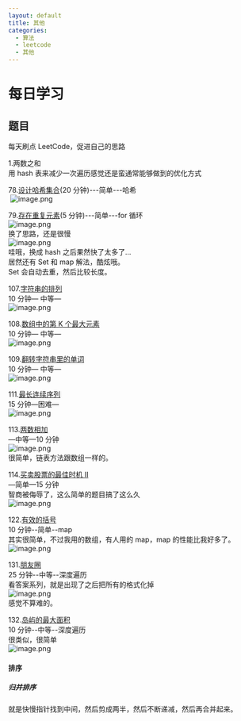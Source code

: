 ```yaml
---
layout: default
title: 其他
categories:
  - 算法
  - leetcode
  - 其他
---
```


# 每日学习

<a name="RFYNM"></a>

## 题目

每天刷点 LeetCode，促进自己的思路<br />

1.两数之和<br />用 hash 表来减少一次遍历感觉还是蛮通常能够做到的优化方式

78.[设计哈希集合](https://leetcode-cn.com/problems/design-hashset/)(20 分钟)---简单---哈希<br /> ![image.png](https://intranetproxy.alipay.com/skylark/lark/0/2019/png/27385/1563816012798-19c3f196-9a13-46f6-abc3-9c819e62a4c6.png#align=left&display=inline&height=88&name=image.png&originHeight=268&originWidth=808&size=97317&status=done&width=265)

79.[存在重复元素](https://leetcode-cn.com/problems/contains-duplicate/)(5 分钟)---简单---for 循环<br />![image.png](https://intranetproxy.alipay.com/skylark/lark/0/2019/png/27385/1563815959260-7f82b0d2-f1b8-4881-b70d-7a9c486af760.png#align=left&display=inline&height=96&name=image.png&originHeight=318&originWidth=866&size=98777&status=done&width=262)<br />换了思路，还是很慢<br />![image.png](https://intranetproxy.alipay.com/skylark/lark/0/2019/png/27385/1563816367185-be86845a-f3f8-4ee8-af51-ae381e405447.png#align=left&display=inline&height=90&name=image.png&originHeight=300&originWidth=882&size=96125&status=done&width=265)<br />哇哦，换成 hash 之后果然快了太多了...<br />居然还有 Set 和 map 解法，酷炫哦。<br />Set 会自动去重，然后比较长度。

107.[字符串的排列](https://leetcode-cn.com/problems/permutation-in-string/)<br />10 分钟— 中等—<br />![image.png](https://intranetproxy.alipay.com/skylark/lark/0/2019/png/27385/1564628237827-a40c3303-2ffa-48d4-abdd-c04155c25212.png#align=left&display=inline&height=84&name=image.png&originHeight=280&originWidth=812&size=95948&status=done&width=244)

108.[数组中的第 K 个最大元素](https://leetcode-cn.com/problems/kth-largest-element-in-an-array/)<br />10 分钟— 中等—<br />![image.png](https://intranetproxy.alipay.com/skylark/lark/0/2019/png/27385/1564628264566-70fea552-bca4-49ca-8486-30c11991a216.png#align=left&display=inline&height=93&name=image.png&originHeight=306&originWidth=794&size=101602&status=done&width=242)

109.[翻转字符串里的单词](https://leetcode-cn.com/problems/reverse-words-in-a-string/)<br />10 分钟— 中等—<br />![image.png](https://intranetproxy.alipay.com/skylark/lark/0/2019/png/27385/1564662915148-93e3d86d-6bba-4652-8966-574b465c5d71.png#align=left&display=inline&height=80&name=image.png&originHeight=284&originWidth=872&size=89133&status=done&width=247)

111.[最长连续序列](https://leetcode-cn.com/problems/longest-consecutive-sequence/)<br />15 分钟—困难—<br />![image.png](https://intranetproxy.alipay.com/skylark/lark/0/2019/png/27385/1564711828021-7d6ef3ac-ea02-448f-b185-618ea8d21f21.png#align=left&display=inline&height=72&name=image.png&originHeight=254&originWidth=814&size=86503&status=done&width=230)

113.[两数相加](https://leetcode-cn.com/problems/add-two-numbers/)<br />—中等—10 分钟<br />![image.png](https://intranetproxy.alipay.com/skylark/lark/0/2019/png/27385/1564986335768-7cd6bdda-01d2-4f19-b66f-c40f18f71d8c.png#align=left&display=inline&height=85&name=image.png&originHeight=304&originWidth=860&size=92664&status=done&width=241)<br />很简单，链表方法跟数组一样的。

114.[买卖股票的最佳时机 II](https://leetcode-cn.com/problems/best-time-to-buy-and-sell-stock-ii/)<br />—简单—15 分钟<br />智商被侮辱了，这么简单的题目搞了这么久<br />![image.png](https://intranetproxy.alipay.com/skylark/lark/0/2019/png/27385/1564996490700-bd501795-262a-463e-9d2c-db4df28ba0f7.png#align=left&display=inline&height=93&name=image.png&originHeight=338&originWidth=864&size=98952&status=done&width=237)

122.[有效的括号](https://leetcode-cn.com/problems/valid-parentheses/)<br />10 分钟--简单--map<br />其实很简单，不过我用的数组，有人用的 map，map 的性能比我好多了。<br />![image.png](https://intranetproxy.alipay.com/skylark/lark/0/2019/png/27385/1566272475177-848056ca-e374-4251-8083-dfc385a8c7ff.png#align=left&display=inline&height=78&name=image.png&originHeight=292&originWidth=876&size=96034&status=done&width=234)

131.[朋友圈](https://leetcode-cn.com/problems/friend-circles/)<br />25 分钟--中等--深度遍历<br />看答案系列，就是出现了之后把所有的格式化掉<br />![image.png](https://intranetproxy.alipay.com/skylark/lark/0/2019/png/27385/1566477890325-c160366b-c0b5-47d0-97e8-de93cc14d302.png#align=left&display=inline&height=98&name=image.png&originHeight=324&originWidth=868&size=99355&status=done&width=263)<br />感觉不算难的。

132.[岛屿的最大面积](https://leetcode-cn.com/problems/max-area-of-island/)<br />10 分钟--中等--深度遍历<br />很类似，很简单<br />![image.png](https://intranetproxy.alipay.com/skylark/lark/0/2019/png/27385/1566478882451-87bf4c3c-fa55-43a7-8cab-7f0ceef71303.png#align=left&display=inline&height=99&name=image.png&originHeight=318&originWidth=862&size=97404&status=done&width=269)

#### 排序

##### 归并排序

就是快慢指针找到中间，然后剪成两半，然后不断递减，然后再合并起来。
